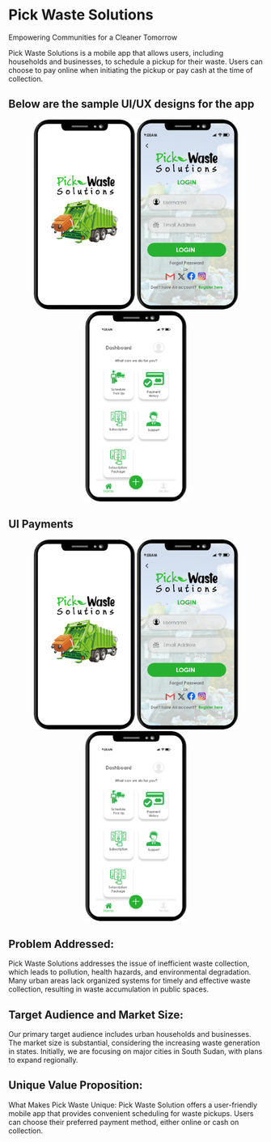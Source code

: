 # Pick Waste Solutions
Empowering Communities for a Cleaner Tomorrow

Pick Waste Solutions is a mobile app that allows users, including households and businesses, to schedule a pickup for their waste. Users can choose to pay online when initiating the pickup or pay cash at the time of collection.

## Below are the sample UI/UX designs for the app 
<p align="center">
  <img src="/UI/Splash-Screen.png" alt="Alt Splash_Screen UI" style="width:200px;"/>
  <img src="/UI/Login.png" alt="Alt Login UI" style="width:200px;"/>
  <img src="/UI/Dashboard.png" alt="Dashboard UI" style="width:200px;"/>
</p>

<h2>UI Payments</h2>
<p align="center">
  <img src="/UI/Splash-Screen.png" alt="Alt Splash_Screen UI" style="width:200px;"/>
  <img src="/UI/Login.png" alt="Alt Login UI" style="width:200px;"/>
  <img src="/UI/Dashboard.png" alt="Dashboard UI" style="width:200px;"/>
</p>


 ## Problem Addressed:
Pick Waste Solutions addresses the issue of inefficient waste collection, which leads to pollution, health hazards, and environmental degradation. Many urban areas lack organized systems for timely and effective waste collection, resulting in waste accumulation in public spaces.

## Target Audience and Market Size:
Our primary target audience includes urban households and businesses. The market size is substantial, considering the increasing waste generation in states. Initially, we are focusing on major cities in South Sudan, with plans to expand regionally.

## Unique Value Proposition:

What Makes Pick Waste Unique:
Pick Waste Solution offers a user-friendly mobile app that provides convenient scheduling for waste pickups. Users can choose their preferred payment method, either online or cash on collection.

